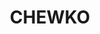 ---
lastmod: '2025-04-06T06:05:21+00:00'
latitude: -17.06721287
layout: suburb
longitude: 145.3734075
postcode: '4880'
state: QLD
title: CHEWKO
url: /qld/chewko/
---